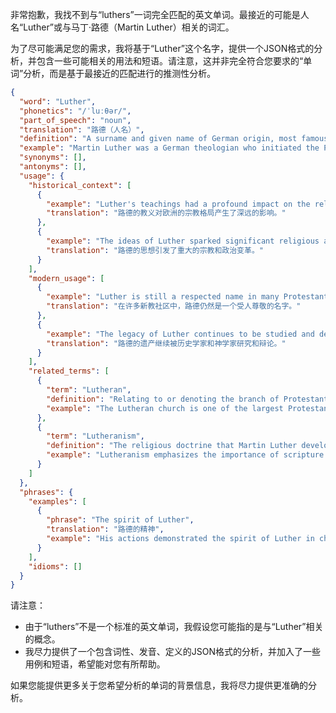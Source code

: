 非常抱歉，我找不到与“luthers”一词完全匹配的英文单词。最接近的可能是人名“Luther”或与马丁·路德（Martin Luther）相关的词汇。

为了尽可能满足您的需求，我将基于“Luther”这个名字，提供一个JSON格式的分析，并包含一些可能相关的用法和短语。请注意，这并非完全符合您要求的“单词”分析，而是基于最接近的匹配进行的推测性分析。

```json
{
  "word": "Luther",
  "phonetics": "/ˈluːθər/",
  "part_of_speech": "noun",
  "translation": "路德（人名）",
  "definition": "A surname and given name of German origin, most famously associated with Martin Luther, a key figure in the Protestant Reformation.",
  "example": "Martin Luther was a German theologian who initiated the Protestant Reformation.",
  "synonyms": [],
  "antonyms": [],
  "usage": {
    "historical_context": [
      {
        "example": "Luther's teachings had a profound impact on the religious landscape of Europe.",
        "translation": "路德的教义对欧洲的宗教格局产生了深远的影响。"
      },
      {
        "example": "The ideas of Luther sparked significant religious and political changes.",
        "translation": "路德的思想引发了重大的宗教和政治变革。"
      }
    ],
    "modern_usage": [
      {
        "example": "Luther is still a respected name in many Protestant communities.",
        "translation": "在许多新教社区中，路德仍然是一个受人尊敬的名字。"
      },
      {
        "example": "The legacy of Luther continues to be studied and debated by historians and theologians.",
        "translation": "路德的遗产继续被历史学家和神学家研究和辩论。"
      }
    ],
    "related_terms": [
      {
        "term": "Lutheran",
        "definition": "Relating to or denoting the branch of Protestantism that follows the teachings of Martin Luther.",
        "example": "The Lutheran church is one of the largest Protestant denominations."
      },
      {
        "term": "Lutheranism",
        "definition": "The religious doctrine that Martin Luther developed; the doctrine that salvation depends on faith alone.",
        "example": "Lutheranism emphasizes the importance of scripture and the role of grace in salvation."
      }
    ]
  },
  "phrases": {
    "examples": [
      {
        "phrase": "The spirit of Luther",
        "translation": "路德的精神",
        "example": "His actions demonstrated the spirit of Luther in challenging established norms."
      }
    ],
    "idioms": []
  }
}
```

请注意：

*   由于“luthers”不是一个标准的英文单词，我假设您可能指的是与“Luther”相关的概念。
*   我尽力提供了一个包含词性、发音、定义的JSON格式的分析，并加入了一些用例和短语，希望能对您有所帮助。

如果您能提供更多关于您希望分析的单词的背景信息，我将尽力提供更准确的分析。
 